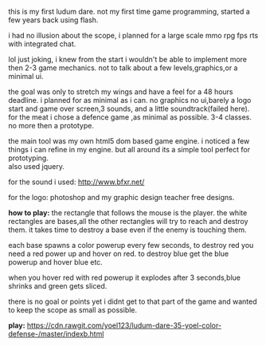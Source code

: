 this is my first ludum dare. not my first time game programming, started a few years back using flash.

i had no illusion about the scope, i planned for a large scale mmo rpg fps rts with integrated chat.

lol just joking, i knew from the start i wouldn't be able to implement more then 2-3 game mechanics.
not to talk about a few levels,graphics,or a minimal ui.

the goal was only to stretch my wings and have a feel for a 48 hours deadline. i planned for as minimal as i can.
no graphics no ui,barely a logo start and game over screen,3 sounds, and a little soundtrack(failed here).
for the meat i chose a defence game ,as minimal as possible. 3-4 classes. no more then a prototype.

the main tool was my own html5 dom based game engine.
i noticed a few things i can refine in my engine. but all around its a simple tool perfect for prototyping.  
also used jquery.

for the sound i used:
http://www.bfxr.net/

for the logo:
photoshop and my graphic design teacher free designs.

<b>how to play:</b>
the rectangle that follows the mouse is the player. 
the white rectangles are bases,all the other rectangles will try to reach and destroy them.
it takes time to destroy a base even if the enemy is touching them.

each base spawns a color powerup every few seconds, to destroy red you need a red power up and hover on red.
to destroy blue get the blue powerup and hover blue etc.

when you hover red with red powerup it explodes after 3 seconds,blue shrinks and green gets sliced.

there is no goal or points yet i didnt get to that part of the game and wanted to keep the scope as small as possible.

<b>play:</b>
https://cdn.rawgit.com/yoel123/ludum-dare-35-yoel-color-defense-/master/indexb.html

